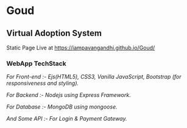 # Goud
## Virtual Adoption System

Static Page Live at https://iampavangandhi.github.io/Goud/

### WebApp TechStack

*For Front-end :- Ejs(HTML5), CSS3, Vanilla JavaScript, Bootstrap (for responsiveness and styling).*

*For Backend :- Nodejs using Express Framework.*

*For Database :- MongoDB using mongoose.*

*And Some API :- For Login & Payment Gateway.*
